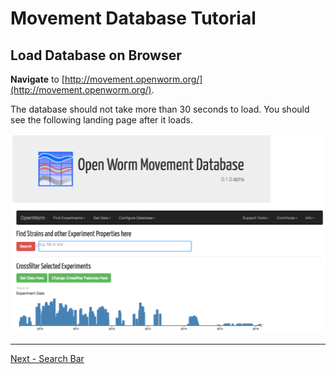 # Movement Database Tutorial

## Load Database on Browser

**Navigate** to [http://movement.openworm.org/](http://movement.openworm.org/).

The database should not take more than 30 seconds to load. You should
see the following landing page after it loads.

![Landing Page](screenshots/LandingPage.png)

------

[Next - Search Bar](Tutorial-1.md)

